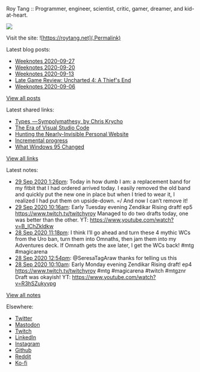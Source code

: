 Roy Tang :: Programmer, engineer, scientist, critic, gamer, dreamer, and kid-at-heart.

![](https://roytang.net/img/profile.jpg)

Visit the site: ![https://roytang.net](.Permalink)

Latest blog posts:
    

- [Weeknotes 2020-09-27](https://roytang.net/2020/09/weeknotes-2020-09-27/)
- [Weeknotes 2020-09-20](https://roytang.net/2020/09/weeknotes-2020-09-20/)
- [Weeknotes 2020-09-13](https://roytang.net/2020/09/weeknotes-2020-09-13/)
- [Late Game Review: Uncharted 4: A Thief&#39;s End](https://roytang.net/2020/09/uncharted4/)
- [Weeknotes 2020-09-06](https://roytang.net/2020/09/weeknotes-2020-09-06/)

[View all posts](https://roytang.net/blog)

Latest shared links:
    

- [Types  — Sympolymathesy, by Chris Krycho](https://roytang.net/2020/09/types-sympolymathesy-by-chris-krycho/)
- [The Era of Visual Studio Code](https://roytang.net/2020/09/the-era-of-visual-studio-code/)
- [Hunting the Nearly-Invisible Personal Website](https://roytang.net/2020/08/hunting-the-nearly-invisible-personal-website/)
- [Incremental progress](https://roytang.net/2020/08/incremental-progress/)
- [What Windows 95 Changed](https://roytang.net/2020/08/what-windows-95-changed/)

[View all links](https://roytang.net/links)

Latest notes:
    

- [29 Sep 2020 1:26pm](https://roytang.net/2020/09/c11f9f76ed1a85539df66f3b898c45fc/): Today in how dumb I am: a replacement band for my fitbit that I had ordered arrived today. I easily removed the old band and quickly put the new one in place but when I tried to wear it, I realized I had put them on upside-down. =/ And now I can&rsquo;t remove it!
- [29 Sep 2020 10:16am](https://roytang.net/2020/09/1310886163369127937/): Early Tuesday evening Zendikar Rising draft! ep5 https://www.twitch.tv/twitchyroy
Managed to do two drafts today, one was better than the other.
YT: https://www.youtube.com/watch?v=B_IChZkldkw
- [28 Sep 2020 11:18pm](https://roytang.net/2020/09/1310720616186540032/): I think I&rsquo;ll go ahead and turn these 4 mythic WCs from the Uro ban, turn them into Omnaths, then jam them into my Adventures deck. If Omnath gets the axe later, I get the WCs back! #mtg #magicarena
- [28 Sep 2020 12:54pm](https://roytang.net/2020/09/1310563548712415232/): @SeresaTagAraw thanks for telling us this
- [28 Sep 2020 10:10am](https://roytang.net/2020/09/1310522194468929538/): Early Monday evening Zendikar Rising draft! ep4 https://www.twitch.tv/twitchyroy #mtg #magicarena #twitch #mtgznr
Draft was okayish!
YT: https://www.youtube.com/watch?v=R3hSZukyvpg

[View all notes](https://roytang.net/notes)

Elsewhere:

- [Twitter](https://twitter.com/roytang)
- [Mastodon](https://mastodon.technology/@roytang)
- [Twitch](https://twitch.tv/twitchyroy)
- [LinkedIn](https://www.linkedin.com/in/roytang)
- [Instagram](https://instagram.com/roytang0400)
- [Github](https://github.com/roytang)
- [Reddit](https://reddit.com/u/hungryroy)
- [Ko-fi](https://ko-fi.com/roytang)
